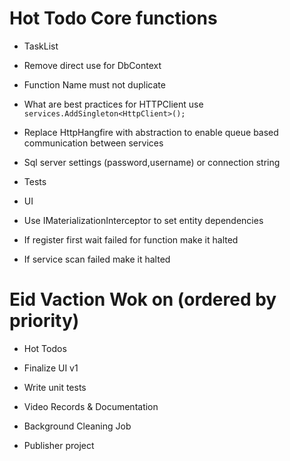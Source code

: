 ﻿# Hot Todo Core functions
* TaskList
* Remove direct use for DbContext
* Function Name must not duplicate
* What are best practices for HTTPClient use `services.AddSingleton<HttpClient>();`
* Replace HttpHangfire with abstraction to enable queue based communication between services
* Sql server settings (password,username) or connection string

* Tests
* UI

* Use IMaterializationInterceptor to set entity dependencies
* If register first wait failed for function make it halted
* If service scan failed make it halted



# Eid Vaction Wok on (ordered by priority)
* Hot Todos
* Finalize UI v1
* Write unit tests

* Video Records & Documentation

* Background Cleaning Job
* Publisher project